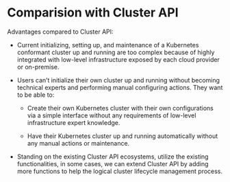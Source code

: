 # Comparision with Cluster API
Advantages compared to Cluster API:
* Current initializing, setting up, and maintenance of a Kubernetes conformant cluster up and running are too 
complex because of highly integrated with low-level infrastructure exposed by each cloud provider or on-premise.

* Users can’t initialize their own cluster up and running without becoming technical experts and performing manual configuring actions. They want to be able to:

    *  Create their own Kubernetes cluster with their own configurations via a simple interface without any requirements of low-level infrastructure expert knowledge.

    * Have their Kubernetes cluster up and running automatically without any manual actions or maintenance.

* Standing on the existing Cluster API ecosystems, utilize the existing functionalities, in some cases, we can extend Cluster API by adding more functions to help the logical cluster lifecycle management process. 
